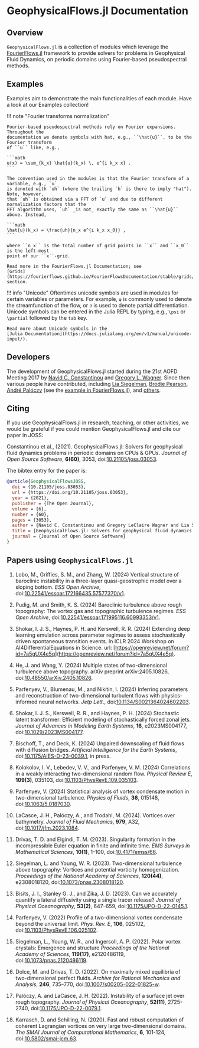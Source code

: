 # GeophysicalFlows.jl Documentation

## Overview

`GeophysicalFlows.jl` is a collection of modules which leverage the 
[FourierFlows.jl](https://github.com/FourierFlows/FourierFlows.jl) framework to provide
solvers for problems in Geophysical Fluid Dynamics, on periodic domains using Fourier-based pseudospectral methods.


## Examples

Examples aim to demonstrate the main functionalities of each module. Have a look at our Examples collection!


!!! note "Fourier transforms normalization"
    
    Fourier-based pseudospectral methods rely on Fourier expansions. Throughout the 
    documentation we denote symbols with hat, e.g., ``\hat{u}``, to be the Fourier transform 
    of ``u`` like, e.g.,
    
    ```math
    u(x) = \sum_{k_x} \hat{u}(k_x) \, e^{i k_x x} .
    ```
    
    The convention used in the modules is that the Fourier transform of a variable, e.g., `u` 
    is denoted with `uh` (where the trailing `h` is there to imply "hat"). Note, however, 
    that `uh` is obtained via a FFT of `u` and due to different normalization factors that the 
    FFT algorithm uses, `uh` _is not_ exactly the same as ``\hat{u}`` above. Instead,
    
    ```math
    \hat{u}(k_x) = \frac{𝚞𝚑}{n_x e^{i k_x x_0}} ,
    ```
    
    where ``n_x`` is the total number of grid points in ``x`` and ``x_0`` is the left-most 
    point of our ``x``-grid.
    
    Read more in the FourierFlows.jl Documentation; see 
    [Grids](https://fourierflows.github.io/FourierFlowsDocumentation/stable/grids/) section.


!!! info "Unicode"
    Oftentimes unicode symbols are used in modules for certain variables or parameters. For 
    example, `ψ` is commonly used to denote the  streamfunction of the flow, or `∂` is used 
    to denote partial differentiation. Unicode symbols can be entered in the Julia REPL by 
    typing, e.g., `\psi` or `\partial` followed by the `tab` key.
    
    Read more about Unicode symbols in the 
    [Julia Documentation](https://docs.julialang.org/en/v1/manual/unicode-input/).


## Developers

The development of GeophysicalFlows.jl started during the 21st AOFD Meeting 2017 by [Navid C. Constantinou](http://www.navidconstantinou.com)
and [Gregory L. Wagner](https://glwagner.github.io). Since then various people have contributed, including
[Lia Siegelman](https://scholar.google.com/citations?user=BQJtj6sAAAAJ), [Brodie Pearson](https://brodiepearson.github.io),
[André Palóczy](https://scholar.google.com/citations?user=o4tYEH8AAAAJ) (see the
[example in FourierFlows.jl](https://fourierflows.github.io/FourierFlowsDocumentation/stable/literated/OneDShallowWaterGeostrophicAdjustment/)),
and [others](https://github.com/FourierFlows/GeophysicalFlows.jl/graphs/contributors).


## Citing

If you use GeophysicalFlows.jl in research, teaching, or other activities, we would be grateful 
if you could mention GeophysicalFlows.jl and cite our paper in JOSS:

Constantinou et al., (2021). GeophysicalFlows.jl: Solvers for geophysical fluid dynamics problems in periodic domains on CPUs & GPUs. _Journal of Open Source Software_, **6(60)**, 3053, doi:[10.21105/joss.03053](https://doi.org/10.21105/joss.03053).

The bibtex entry for the paper is:

```bibtex
@article{GeophysicalFlowsJOSS,
  doi = {10.21105/joss.03053},
  url = {https://doi.org/10.21105/joss.03053},
  year = {2021},
  publisher = {The Open Journal},
  volume = {6},
  number = {60},
  pages = {3053},
  author = {Navid C. Constantinou and Gregory LeClaire Wagner and Lia Siegelman and Brodie C. Pearson and André Palóczy},
  title = {GeophysicalFlows.jl: Solvers for geophysical fluid dynamics problems in periodic domains on CPUs \& GPUs},
  journal = {Journal of Open Source Software}
}
```

## Papers using `GeophysicalFlows.jl`

1. Lobo, M., Griffies, S. M., and Zhang, W. (2024) Vertical structure of baroclinic instability in a three-layer quasi-geostrophic model over a sloping bottom. _ESS Open Archive_, doi:[10.22541/essoar.172166435.57577370/v1](https://doi.org/10.22541/essoar.172166435.57577370/v1).

1. Pudig, M. and Smith, K. S. (2024) Baroclinic turbulence above rough topography: The vortex gas and topographic turbulence regimes. _ESS Open Archive_, doi:[10.22541/essoar.171995116.60993353/v1](https://doi.org/10.22541/essoar.171995116.60993353/v1).

1. Shokar, I. J. S., Haynes, P. H. and Kerswell, R. R. (2024) Extending deep learning emulation across parameter regimes to assess stochastically driven spontaneous transition events. In ICLR 2024 Workshop on AI4DifferentialEquations in Science. url: [https://openreview.net/forum?id=7a5gUX4e5q](https://openreview.net/forum?id=7a5gUX4e5q).

1. He, J. and Wang, Y. (2024) Multiple states of two-dimensional turbulence above topography. arXiv preprint arXiv:2405.10826, doi:[10.48550/arXiv.2405.10826](https://doi.org/10.48550/arXiv.2405.10826).

1. Parfenyev, V., Blumenau, M., and Nikitin, I. (2024) Inferring parameters and reconstruction of two-dimensional turbulent flows with physics-informed neural networks. _Jetp Lett._, doi:[10.1134/S0021364024602203](https://doi.org/10.1134/S0021364024602203).

1. Shokar, I. J. S., Kerswell, R. R., and Haynes, P. H. (2024) Stochastic latent transformer: Efficient modeling of stochastically forced zonal jets. _Journal of Advances in Modeling Earth Systems_, **16**, e2023MS004177, doi:[10.1029/2023MS004177](https://doi.org/10.1029/2023MS004177).

1. Bischoff, T., and Deck, K. (2024) Unpaired downscaling of fluid flows with diffusion bridges. _Artificial Intelligence for the Earth Systems_, doi:[10.1175/AIES-D-23-0039.1](https://doi.org/10.1175/AIES-D-23-0039.1), in press.

1. Kolokolov, I. V., Lebedev, V. V., and Parfenyev, V. M. (2024) Correlations in a weakly interacting two-dimensional random flow. _Physical Review E_, **109(3)**, 035103, doi:[10.1103/PhysRevE.109.035103](https://doi.org/10.1103/PhysRevE.109.035103).

1. Parfenyev, V. (2024) Statistical analysis of vortex condensate motion in two-dimensional turbulence. _Physics of Fluids_, **36**, 015148, doi:[10.1063/5.0187030](https://doi.org/10.1063/5.0187030).

1. LaCasce, J. H., Palóczy, A., and Trodahl, M. (2024). Vortices over bathymetry. _Journal of Fluid Mechanics_, **979**, A32, doi:[10.1017/jfm.2023.1084](https://doi.org/10.1017/jfm.2023.1084).

1. Drivas, T. D. and Elgindi, T. M. (2023). Singularity formation in the incompressible Euler equation in finite and infinite time. _EMS Surveys in Mathematical Sciences_, **10(1)**, 1–100, doi:[10.4171/emss/66](https://doi.org/10.4171/emss/66).

1. Siegelman, L. and Young, W. R. (2023). Two-dimensional turbulence above topography: Vortices and potential vorticity homogenization. _Proceedings of the National Academy of Sciences_, **120(44)**, e2308018120, doi:[10.1073/pnas.2308018120](https://doi.org/10.1073/pnas.2308018120).

1. Bisits, J. I., Stanley G. J., and Zika, J. D. (2023). Can we accurately quantify a lateral diffusivity using a single tracer release? _Journal of Physical Oceanography_, **53(2)**, 647–659, doi:[10.1175/JPO-D-22-0145.1](https://doi.org/10.1175/JPO-D-22-0145.1).

1. Parfenyev, V. (2022) Profile of a two-dimensional vortex condensate beyond the universal limit. _Phys. Rev. E_, **106**, 025102, doi:[10.1103/PhysRevE.106.025102](https://doi.org/10.1103/PhysRevE.106.025102).

1. Siegelman, L., Young, W. R., and Ingersoll, A. P. (2022). Polar vortex crystals: Emergence and structure _Proceedings of the National Academy of Sciences_, **119(17)**, e2120486119, doi:[10.1073/pnas.2120486119](https://doi.org/10.1073/pnas.2120486119).

1. Dolce, M. and Drivas, T. D. (2022). On maximally mixed equilibria of two-dimensional perfect fluids. _Archive for Rational Mechanics and Analysis_, **246**, 735–770, doi:[10.1007/s00205-022-01825-w](https://doi.org/10.1007/s00205-022-01825-w).

1. Palóczy, A. and LaCasce, J. H. (2022). Instability of a surface jet over rough topography. _Journal of Physical Oceanography_, **52(11)**, 2725-2740, doi:[10.1175/JPO-D-22-0079.1](https://doi.org/10.1175/JPO-D-22-0079.1).

1. Karrasch, D. and Schilling, N. (2020). Fast and robust computation of coherent Lagrangian vortices on very large two-dimensional domains. _The SMAI Journal of Computational Mathematics_, **6**, 101-124, doi:[10.5802/smai-jcm.63](https://doi.org/10.5802/smai-jcm.63).

